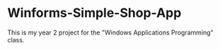 # Winforms-Simple-Shop-App
This is my year 2 project for the "Windows Applications Programming" class.
